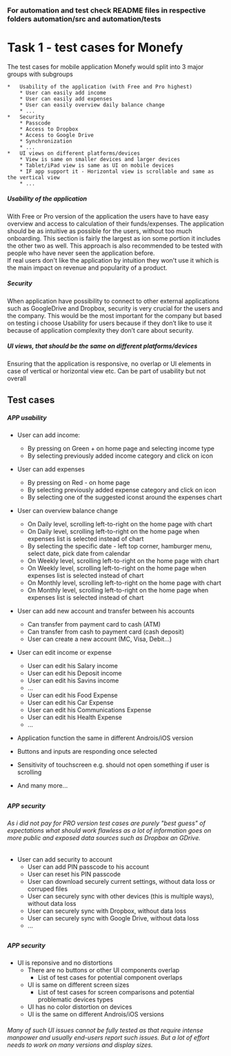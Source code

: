 ### For automation and test check README files in respective folders automation/src and automation/tests

# Task 1 - test cases for Monefy

The test cases for mobile application Monefy would split into 3 major groups with subgroups

    *   Usability of the application (with Free and Pro highest)
        * User can easily add income
        * User can easily add expenses
        * User can easily overview daily balance change
        * ...
    *   Security
        * Passcode
        * Access to Dropbox
        * Access to Google Drive
        * Synchronization
        * ...
    *   UI views on different platforms/devices
        * View is same on smaller devices and larger devices
        * Tablet/iPad view is same as UI on mobile devices
        * IF app support it - Horizontal view is scrollable and same as the vertical view
        * ...

##### Usability of the application  

With Free or Pro version of the application the users have to have easy overview and access to 
calculation of their funds/expenses. The application should be as intuitive as possible for the users, 
without too much onboarding. This section is fairly the largest as ion some portion it includes the other two as well.
This approach is also recommended to be tested with people who have never seen the application before.  
If real users don't like the application by intuition they won't use it which is the main impact on revenue and popularity of a product.   


##### Security  

When application have possibility to connect to other external applications such as GoogleDrive and 
Dropbox, security is very crucial for the users and the company. This would be the most important for 
the company but based on testing i choose Usability for users because if they don’t like to use it 
because of application complexity they don’t care about security. 


##### UI views, that should be the same on different platforms/devices  

Ensuring that the application is responsive, no overlap or UI elements in case of vertical or 
horizontal view etc. Can be part of usability but not overall   


## Test cases

##### APP usability    

* User can add income:  
    * By pressing on Green + on home page and selecting income type  
    * By selecting previously added income category and click on icon


* User can add expenses
    * By pressing on Red - on home page
    * By selecting previously added expense category and click on icon
    * By selecting one of the suggested iconst around the expenses chart


* User can overview balance change
    * On Daily level, scrolling left-to-right on the home page with chart
    * On Daily level, scrolling left-to-right on the home page when expenses list is selected instead of chart
    * By selecting the specific date - left top corner, hamburger menu, select date, pick date from calendar
    * On Weekly level, scrolling left-to-right on the home page with chart
    * On Weekly level, scrolling left-to-right on the home page when expenses list is selected instead of chart
    * On Monthly level, scrolling left-to-right on the home page with chart
    * On Monthly level, scrolling left-to-right on the home page when expenses list is selected instead of chart


* User can add new account and transfer between his accounts
    * Can transfer from payment card to cash (ATM)
    * Can transfer from cash to payment card (cash deposit)
    * User can create a new account (MC, Visa, Debit…)


* User can edit income or expense
    * User can edit his Salary income
    * User can edit his Deposit income
    * User can edit his Savins income
    * ...
    * User can edit his Food Expense
    * User can edit his Car Expense
    * User can edit his Communications Expense
    * User can edit his Health Expense
    * ...  
    
* Application function the same in different Androis/iOS version
* Buttons and inputs are responding once selected
* Sensitivity of touchscreen e.g. should not open something if user is scrolling
* And many more...


##

##### APP security
###### As i did not pay for PRO version test cases are purely "best guess" of expectations what should work flawless as a lot of information goes on more public and exposed data sources such as Dropbox an GDrive.

* User can add security to account
    * User can add PIN passcode to his account
    * User can reset his PIN passcode 
    * User can download securely current settings, without data loss or corruped files
    * User can securely sync with other devices (this is multiple ways), without data loss
    * User can securely sync with Dropbox, without data loss
    * User can securely sync with Google Drive, without data loss
    * ...
    
    
##
##### APP security

* UI is reponsive and no distortions
    * There are no buttons or other UI components overlap
        * List of test cases for potential component overlaps
    * UI is same on different screen sizes 
        * List of test cases for screen comparisons and potential problematic devices types
    * UI has no color distortion on devices
    * UI is the same on different Androis/iOS versions
    
###### Many of such UI issues cannot be fully tested as that require intense manpower and usually end-users report such issues. But a lot of effort needs to work on many versions and display sizes.